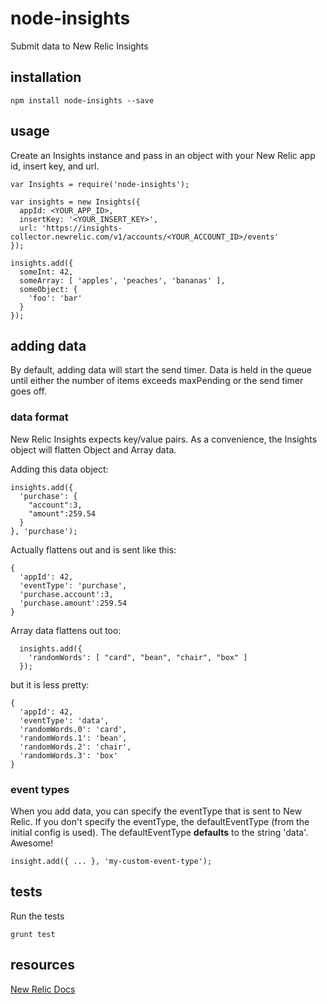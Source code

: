 # node-insights

Submit data to New Relic Insights

## installation

```shell
npm install node-insights --save
```

## usage

Create an Insights instance and pass in an object with your New Relic app id, insert key, and url.

```
var Insights = require('node-insights');

var insights = new Insights({
  appId: <YOUR_APP_ID>,
  insertKey: '<YOUR_INSERT_KEY>',
  url: 'https://insights-collector.newrelic.com/v1/accounts/<YOUR_ACCOUNT_ID>/events'
});

insights.add({
  someInt: 42,
  someArray: [ 'apples', 'peaches', 'bananas' ],
  someObject: {
    'foo': 'bar'
  }
});

```

## adding data

By default, adding data will start the send timer.
Data is held in the queue until either the number of items exceeds maxPending or the send timer goes off.

### data format
New Relic Insights expects key/value pairs.
As a convenience, the Insights object will flatten Object and Array data.

Adding this data object:

```
insights.add({
  'purchase': {
    "account":3,
    "amount":259.54
  }
}, 'purchase');
```

Actually flattens out and is sent like this:
```
{
  'appId': 42,
  'eventType': 'purchase',
  'purchase.account':3,
  'purchase.amount':259.54
}
```

Array data flattens out too:

```
  insights.add({
    'randomWords': [ "card", "bean", "chair", "box" ]
  });
```

but it is less pretty:
```
{
  'appId': 42,
  'eventType': 'data',
  'randomWords.0': 'card',
  'randomWords.1': 'bean',
  'randomWords.2': 'chair',
  'randomWords.3': 'box'
}
```

### event types
When you add data, you can specify the eventType that is sent to New Relic.
If you don't specify the eventType, the defaultEventType (from the initial config is used).
The defaultEventType **defaults** to the string 'data'. Awesome!

```
insight.add({ ... }, 'my-custom-event-type');
```

## tests

Run the tests
```shell
grunt test
```

## resources
[New Relic Docs](https://docs.newrelic.com/docs/insights/new-relic-insights/adding-querying-data/inserting-custom-events-insights-api)
